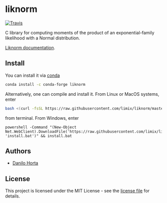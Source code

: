 # liknorm

[![Travis](https://travis-ci.com/limix/liknorm.svg?branch=master)](https://travis-ci.com/limix/liknorm)

C library for computing moments of the product of an
exponential-family likelihood with a Normal distribution.

[Liknorm documentation](https://liknorm.readthedocs.io/).

## Install

You can install it via [conda](https://conda.io)

```bash
conda install -c conda-forge liknorm
```

Alternatively, one can compile and install it.
From Linux or MacOS systems, enter

```bash
bash <(curl -fsSL https://raw.githubusercontent.com/limix/liknorm/master/install)
```

from terminal. From Windows, enter

```dos
powershell -Command "(New-Object Net.WebClient).DownloadFile('https://raw.githubusercontent.com/limix/liknorm/master/install.bat', 'install.bat')" && install.bat
```

## Authors

- [Danilo Horta](https://github.com/horta)

## License

This project is licensed under the MIT License - see the [license file](https://raw.githubusercontent.com/limix/liknorm/master/LICENSE.md) for details.
